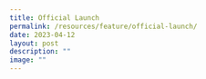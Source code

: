 ```yaml
---
title: Official Launch
permalink: /resources/feature/official-launch/
date: 2023-04-12
layout: post
description: ""
image: ""
---
```

